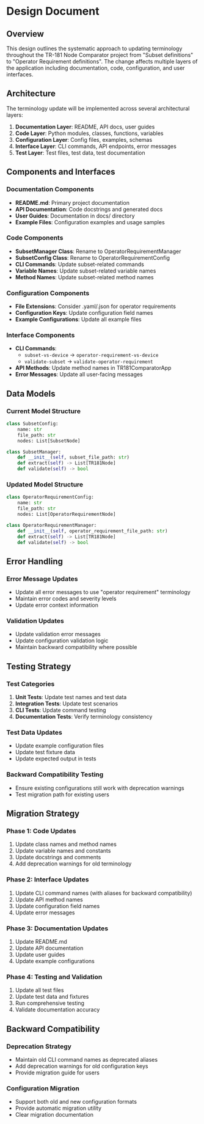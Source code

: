 # Design Document

## Overview

This design outlines the systematic approach to updating terminology throughout the TR-181 Node Comparator project from "Subset definitions" to "Operator Requirement definitions". The change affects multiple layers of the application including documentation, code, configuration, and user interfaces.

## Architecture

The terminology update will be implemented across several architectural layers:

1. **Documentation Layer**: README, API docs, user guides
2. **Code Layer**: Python modules, classes, functions, variables
3. **Configuration Layer**: Config files, examples, schemas
4. **Interface Layer**: CLI commands, API endpoints, error messages
5. **Test Layer**: Test files, test data, test documentation

## Components and Interfaces

### Documentation Components
- **README.md**: Primary project documentation
- **API Documentation**: Code docstrings and generated docs
- **User Guides**: Documentation in docs/ directory
- **Example Files**: Configuration examples and usage samples

### Code Components
- **SubsetManager Class**: Rename to OperatorRequirementManager
- **SubsetConfig Class**: Rename to OperatorRequirementConfig
- **CLI Commands**: Update subset-related commands
- **Variable Names**: Update subset-related variable names
- **Method Names**: Update subset-related method names

### Configuration Components
- **File Extensions**: Consider .yaml/.json for operator requirements
- **Configuration Keys**: Update configuration field names
- **Example Configurations**: Update all example files

### Interface Components
- **CLI Commands**: 
  - `subset-vs-device` → `operator-requirement-vs-device`
  - `validate-subset` → `validate-operator-requirement`
- **API Methods**: Update method names in TR181ComparatorApp
- **Error Messages**: Update all user-facing messages

## Data Models

### Current Model Structure
```python
class SubsetConfig:
    name: str
    file_path: str
    nodes: List[SubsetNode]

class SubsetManager:
    def __init__(self, subset_file_path: str)
    def extract(self) -> List[TR181Node]
    def validate(self) -> bool
```

### Updated Model Structure
```python
class OperatorRequirementConfig:
    name: str
    file_path: str
    nodes: List[OperatorRequirementNode]

class OperatorRequirementManager:
    def __init__(self, operator_requirement_file_path: str)
    def extract(self) -> List[TR181Node]
    def validate(self) -> bool
```

## Error Handling

### Error Message Updates
- Update all error messages to use "operator requirement" terminology
- Maintain error codes and severity levels
- Update error context information

### Validation Updates
- Update validation error messages
- Update configuration validation logic
- Maintain backward compatibility where possible

## Testing Strategy

### Test Categories
1. **Unit Tests**: Update test names and test data
2. **Integration Tests**: Update test scenarios
3. **CLI Tests**: Update command testing
4. **Documentation Tests**: Verify terminology consistency

### Test Data Updates
- Update example configuration files
- Update test fixture data
- Update expected output in tests

### Backward Compatibility Testing
- Ensure existing configurations still work with deprecation warnings
- Test migration path for existing users

## Migration Strategy

### Phase 1: Code Updates
1. Update class names and method names
2. Update variable names and constants
3. Update docstrings and comments
4. Add deprecation warnings for old terminology

### Phase 2: Interface Updates
1. Update CLI command names (with aliases for backward compatibility)
2. Update API method names
3. Update configuration field names
4. Update error messages

### Phase 3: Documentation Updates
1. Update README.md
2. Update API documentation
3. Update user guides
4. Update example configurations

### Phase 4: Testing and Validation
1. Update all test files
2. Update test data and fixtures
3. Run comprehensive testing
4. Validate documentation accuracy

## Backward Compatibility

### Deprecation Strategy
- Maintain old CLI command names as deprecated aliases
- Add deprecation warnings for old configuration keys
- Provide migration guide for users

### Configuration Migration
- Support both old and new configuration formats
- Provide automatic migration utility
- Clear migration documentation